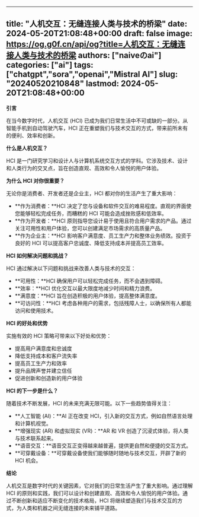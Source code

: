 
---
title: "人机交互：无缝连接人类与技术的桥梁"
date: 2024-05-20T21:08:48+00:00
draft: false
image: https://og.g0f.cn/api/og?title=人机交互：无缝连接人类与技术的桥梁
authors: ["naiveのai"]
categories: ["ai"]
tags: ["chatgpt","sora","openai","Mistral AI"]
slug: "20240520210848"
lastmod: 2024-05-20T21:08:48+00:00
---
**引言**

在当今数字时代，人机交互 (HCI) 已成为我们日常生活中不可或缺的一部分。从智能手机到自动驾驶汽车，HCI 正在重塑我们与技术交互的方式，带来前所未有的便利、效率和创新。

**什么是人机交互？**

HCI 是一门研究学习和设计人与计算机系统交互方式的学科。它涉及技术、设计和人类行为的交叉点，旨在创造直观、高效和令人愉悦的用户体验。

**为什么 HCI 对你很重要？**

无论你是消费者、开发者还是企业主，HCI 都对你的生活产生了重大影响：

- **作为消费者：**HCI 决定了您与设备和软件交互的难易程度。直观的界面使您能够轻松完成任务，而糟糕的 HCI 可能会造成挫败感和低效率。
- **作为开发者：**HCI 原则指导您设计易于使用且符合用户需求的产品。通过关注可用性和用户体验，您可以创建满足市场需求的高质量产品。
- **作为企业主：**HCI 影响客户满意度、员工生产力和整体业务绩效。投资于良好的 HCI 可以提高客户忠诚度、降低支持成本并提高员工效率。

**HCI 如何解决问题和挑战？**

HCI 通过解决以下问题和挑战来改善人类与技术的交互：

- **可用性：**HCI 确保用户可以轻松完成任务，而不会遇到障碍。
- **效率：**HCI 优化交互以最大限度地减少时间和精力浪费。
- **满意度：**HCI 旨在创造积极的用户体验，提高整体满意度。
- **可访问性：**HCI 考虑各种用户的需求，包括残障人士，以确保所有人都能访问和使用技术。

**HCI 的好处和优势**

实施有效的 HCI 策略可带来以下好处和优势：

- 提高用户满意度和忠诚度
- 降低支持成本和客户流失率
- 提高员工生产力和效率
- 提升品牌声誉并建立信任
- 促进创新和创造新的用户体验

**HCI 的下一步是什么？**

随着技术不断发展，HCI 的未来充满无限可能。以下一些趋势值得关注：

- **人工智能 (AI)：**AI 正在改变 HCI，引入新的交互方式，例如自然语言处理和计算机视觉。
- **增强现实 (AR) 和虚拟现实 (VR)：**AR 和 VR 创造了沉浸式体验，将人类与技术联系起来。
- **语音交互：**语音交互正变得越来越普遍，提供更自然和便捷的交互方式。
- **可穿戴设备：**可穿戴设备使我们能够随时随地与技术交互，开辟了新的 HCI 机会。

**结论**

人机交互是数字时代的关键因素，它对我们的日常生活产生了重大影响。通过理解 HCI 的原则和实践，我们可以设计和创建直观、高效和令人愉悦的用户体验。通过不断创新和适应不断变化的技术格局，HCI 将继续塑造我们与技术交互的方式，为人类和机器之间无缝连接的未来铺平道路。